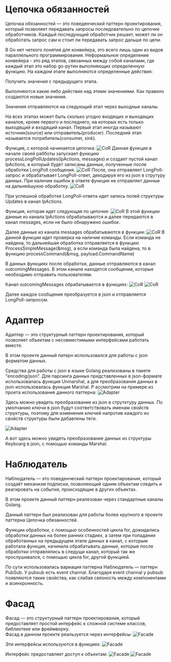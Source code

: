 # Цепочка обязанностей
Цепочка обязанностей — это поведенческий паттерн проектирования, который позволяет передавать запросы последовательно по цепочке обработчиков. Каждый последующий обработчик решает, может ли он обработать запрос сам и стоит ли передавать запрос дальше по цепи.

В Go нет четкого понятия для конвейера, это всего лишь один из видов параллельного программирования. Неформальное определение конвейера - это ряд этапов, связанных между собой каналами, где каждый этап это набор go-рутин выполняющих определенную функцию. На каждом этапе выполняются определенные действия:

Получить значения с предыдущего этапа.

Выполняются какие либо действия над этими значениями. Как правило создаются новые значения.

Значения отправляются на следующий этап через выходные каналы.

На всех этапах может быть сколько угодно входящих и выходящих каналов, кроме первого и последнего, на которых есть только выходящий и входящий канал. Первый этап иногда называют источник(source) или отправитель(producer). Последний этап называется потребитель(consumer, sink).

Функция, с которой начинается цепочка:
![CoR](https://github.com/GaponTV/AnonChatVK/blob/master/%D0%9F%D0%B0%D1%82%D1%82%D0%B5%D1%80%D0%BD%D1%8B/images/Cor1.PNG)
Данная функция в начале своей рабботы запускает функцию processLongPollUpdates(lpActions, messages) и создает пустой канал lpActions, в который будет записаны данные, полученные после обработки LongPoll сообщения. 
![CoR](https://github.com/GaponTV/AnonChatVK/blob/master/%D0%9F%D0%B0%D1%82%D1%82%D0%B5%D1%80%D0%BD%D1%8B/images/Cor2.PNG)
После, она отправляет LongPoll-запрос и обрабатывает LongPoll-ответ, декодируя его из json в струтуру данных. При наличии ошибок в ответе функция не отправляет данные на дальнейшуюю обработку.
![CoR](https://github.com/GaponTV/AnonChatVK/blob/master/%D0%9F%D0%B0%D1%82%D1%82%D0%B5%D1%80%D0%BD%D1%8B/images/Cor3.PNG)

При успешной обработке LongPoll-ответа идет запись полей структуры Updates в канал lpActions.

Функция, которая идет следующая по цепочке:
![CoR](https://github.com/GaponTV/AnonChatVK/blob/master/%D0%9F%D0%B0%D1%82%D1%82%D0%B5%D1%80%D0%BD%D1%8B/images/cor4.PNG)
В этой функции данные из канала lpActions обрабатываются и далее передаются в канал messages, если не было обнаружено ошибок.

Далее данные из канала messages обрабатываются в функции:
![CoR](https://github.com/GaponTV/AnonChatVK/blob/master/%D0%9F%D0%B0%D1%82%D1%82%D0%B5%D1%80%D0%BD%D1%8B/images/Cor5.PNG)
В данной функции идет проверка на наличие команды. Если команда не найдена, то дальнейшая обработка отправляется в функцию ProcessSimpleMessage(&msg), а если команда была найдена, то в функцию processCommand(&msg, payload.CommandName)

В данных функциях после обработки, данные отправляются в канал outcomingMessages. В этом канале находятся сообщения, которые необходимо отправить пользователям.

Канал outcomingMessages обрабатывается в функциях:
![CoR](https://github.com/GaponTV/AnonChatVK/blob/master/%D0%9F%D0%B0%D1%82%D1%82%D0%B5%D1%80%D0%BD%D1%8B/images/cor6.PNG)
![CoR](https://github.com/GaponTV/AnonChatVK/blob/master/%D0%9F%D0%B0%D1%82%D1%82%D0%B5%D1%80%D0%BD%D1%8B/images/cor7.PNG)

Далее каждое сообщение преобразуется в json и отправляется LongPoll-запросом.

# Адаптер
Адаптер — это структурный паттерн проектирования, который позволяет объектам с несовместимыми интерфейсами работать вместе.

В этом проекте данный патерн использовался для работы с json форматом данных.

Средства для работы с json в языке Golang реализованы в пакете "encoding/json". Для парсинга данных представленных в json-формате использовалась функция Unmarshal, а для преобразования данных в json использовалась функция Marshal.
Р
ассмотрим на примере из проета использование данного паттерна:
![Adapter](https://github.com/GaponTV/AnonChatVK/blob/master/%D0%9F%D0%B0%D1%82%D1%82%D0%B5%D1%80%D0%BD%D1%8B/images/Adapter1.PNG)

Здесь можно увидеть преобразование из json в струтктуру данных. По умолчанию ключи в json будут соответствовать именам свойств структуры, поэтому для изменения ключей напротив каждого из свойств структуры были дабавлены теги.

![Adapter](https://github.com/GaponTV/AnonChatVK/blob/master/%D0%9F%D0%B0%D1%82%D1%82%D0%B5%D1%80%D0%BD%D1%8B/images/Adapter2.PNG)

А вот здесь можно увидеть преобразование данных из структуры Keyboarg в json, с помощью команды Marshal.

# Наблюдатель
Наблюдатель — это поведенческий паттерн проектирования, который создаёт механизм подписки, позволяющий одним объектам следить и реагировать на события, происходящие в других объектах.

В этом проекте данный паттерн реалезован через стандартные каналы Golang.

Данный паттерн был реализован для работы более крупного в проекте паттерна Цепочка обязанностей.

Функции обработки, с помощью особенностей цикла for, дожидались обработки данных на более ранних стадиях, а затем при попадании обработанных на предыдущем этапе данных в канал, с которым работала функция, начинала обрабатывать данные, которые после обработки отправлялись в следущи канал, который так же прослушивался, с помощью цикла for, другой функцией.

По сути использовалась вариация паттерна Наблюдатель — паттерн PubSub. У pubsub есть event channal. Благодаря event channal у pubsub появляются такие свойства, как слабая связность между компонентами и асинхронность.

# Фасад
Фасад — это структурный паттерн проектирования, который предоставляет простой интерфейс к сложной системе классов, библиотеке или фреймворку. <br>
Фасад в данном проекте реальзуется через интерфейсы:
![Facade](https://github.com/GaponTV/AnonChatVK/blob/master/%D0%9F%D0%B0%D1%82%D1%82%D0%B5%D1%80%D0%BD%D1%8B/images/Facade1.PNG)

Эти интерфейсы используются в функциях:
![Facade](https://github.com/GaponTV/AnonChatVK/blob/master/%D0%9F%D0%B0%D1%82%D1%82%D0%B5%D1%80%D0%BD%D1%8B/images/Facade2.PNG)

Интерфейс предоставляет доступ к объектам:
![Facade](https://github.com/GaponTV/AnonChatVK/blob/master/%D0%9F%D0%B0%D1%82%D1%82%D0%B5%D1%80%D0%BD%D1%8B/images/Facade3.PNG)
![Facade](https://github.com/GaponTV/AnonChatVK/blob/master/%D0%9F%D0%B0%D1%82%D1%82%D0%B5%D1%80%D0%BD%D1%8B/images/Facade4.PNG)
